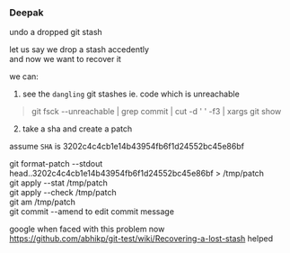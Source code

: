 ### Deepak

undo a dropped git stash   

let us say we drop a stash accedently  
and now we want to recover it  

we can:  

1. see the `dangling` git stashes ie. code which is unreachable  
> git fsck --unreachable | grep commit | cut -d ' ' -f3  | xargs git show  

2. take a sha and create a patch   

assume `SHA` is 3202c4c4cb1e14b43954fb6f1d24552bc45e86bf  

  git format-patch --stdout head..3202c4c4cb1e14b43954fb6f1d24552bc45e86bf > /tmp/patch  
  git apply --stat /tmp/patch  
  git apply --check /tmp/patch  
  git am /tmp/patch  
  git commit --amend to edit commit message  
  
google when faced with this problem now  
https://github.com/abhikp/git-test/wiki/Recovering-a-lost-stash  helped  
